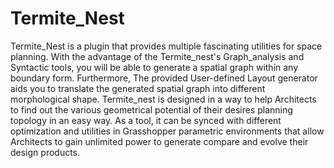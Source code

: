 # Termite_Nest
Termite_Nest is a plugin that provides multiple fascinating utilities for space planning. With the advantage of the Termite_nest's Graph_analysis and Syntactic tools, you will be able to generate a spatial graph within any boundary form. Furthermore, The provided User-defined Layout generator aids you to translate the generated spatial graph into different morphological shape. Termite_nest is designed in a way to help Architects to find out the various geometrical potential of their desires planning topology in an easy way. As a tool, it can be synced with different optimization and utilities in Grasshopper parametric environments that allow Architects to gain unlimited power to generate compare and evolve their design products. 
